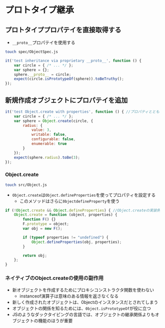 # プロトタイプ継承

## プロトタイププロパテイを直接取得する

* `__proto__`プロパテイを使用する

```bash
touch spec/ObjectSpec.js
```

```javascript
it('test inheritance via proprietary __proto__', function () {
    var circle = { /* ... */ };
    var sphere = {};
    sphere.__proto__ = circle;
    expect(circle.isPrototypeOf(sphere)).toBeTruthy();
});
```

## 新規作成オブジェクトにプロパテイを追加

```javascript
it('test Object.create with properties', function () { //プロパティとともにオブジェクトを作る
    var circle = { /* ... */ };
    var sphere = Object.create(circle, {
        radius: {
            value: 3,
            writable: false,
            configurable: false,
            enumerable: true
        }
    });
    expect(sphere.radius).toBe(3);
});
```

### Object.create

```bash
touch src/Object.js
```

* `Object.create`は`Object.defineProperties`を使ってプロパティを設定する
    * このメソッドはさらに`0bjectdefineProperty`を使う

```javascript
if (!Object.create && Object.defineProperties) { //Object.createの実装例
    Object.create = function (object, properties) {
        function F() {}
        F.prototype = object;
        var obj = new F();

        if (typeof properties != "undefined") {
            Object.defineProperties(obj, properties);
        }

        return obj;
    };
}
```

### ネイティブのObject.createの使用の副作用

* 新オブジェクトを作成するためにプロキシコンストラクタ関数を使わない
    * instanceof演算子は意味のある情報を返さなくなる
* 新しく作成されたオブジェクトは、0bjectのインスタンスだとされてしまう
* オブジェクトの関係を知るためには、`0bject.isPrototypeOf`が役に立つ
* JSのようなダックタイピングの言語では、オブジェクトの継承関係よりもオブジェクトの機能のほうが重要
